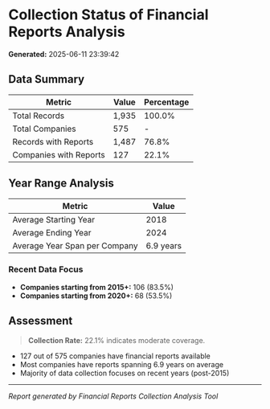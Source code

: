 # Collection Status of Financial Reports Analysis

**Generated:** 2025-06-11 23:39:42

## Data Summary

| Metric                 | Value | Percentage |
| ---------------------- | ----- | ---------- |
| Total Records          | 1,935 | 100.0%     |
| Total Companies        | 575   | -          |
| Records with Reports   | 1,487 | 76.8%      |
| Companies with Reports | 127   | 22.1%      |

## Year Range Analysis

| Metric                        | Value     |
| ----------------------------- | --------- |
| Average Starting Year         | 2018      |
| Average Ending Year           | 2024      |
| Average Year Span per Company | 6.9 years |

### Recent Data Focus

- **Companies starting from 2015+:** 106 (83.5%)
- **Companies starting from 2020+:** 68 (53.5%)

## Assessment

> **Collection Rate:** 22.1% indicates moderate coverage.

- 127 out of 575 companies have financial reports available
- Most companies have reports spanning 6.9 years on average
- Majority of data collection focuses on recent years (post-2015)

---

_Report generated by Financial Reports Collection Analysis Tool_
